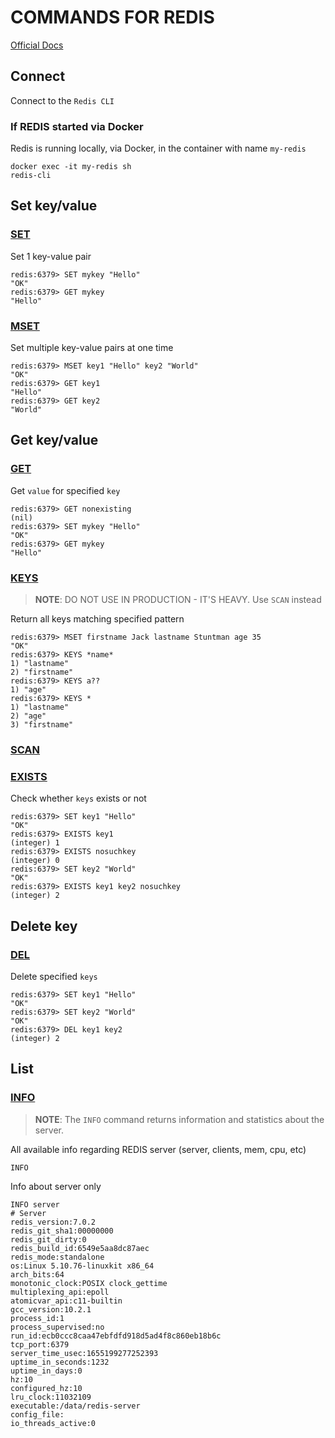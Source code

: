 # COMMANDS FOR REDIS

[Official Docs](https://redis.io/commands/)




## Connect

Connect to the `Redis CLI`

### If REDIS started via Docker

Redis is running locally, via Docker, in the container with name `my-redis`
```
docker exec -it my-redis sh
redis-cli
```






## Set key/value

### [SET](https://redis.io/commands/set/)

Set 1 key-value pair
```
redis:6379> SET mykey "Hello"
"OK"
redis:6379> GET mykey
"Hello"
```

### [MSET](https://redis.io/commands/mset/)

Set multiple key-value pairs at one time
```
redis:6379> MSET key1 "Hello" key2 "World"
"OK"
redis:6379> GET key1
"Hello"
redis:6379> GET key2
"World"
```






## Get key/value

### [GET](https://redis.io/commands/get/)

Get `value` for specified `key`
```
redis:6379> GET nonexisting
(nil)
redis:6379> SET mykey "Hello"
"OK"
redis:6379> GET mykey
"Hello"
```

### [KEYS](https://redis.io/commands/keys/)

> **NOTE**: DO NOT USE IN PRODUCTION - IT'S HEAVY. Use `SCAN` instead

Return all keys matching specified pattern
```
redis:6379> MSET firstname Jack lastname Stuntman age 35
"OK"
redis:6379> KEYS *name*
1) "lastname"
2) "firstname"
redis:6379> KEYS a??
1) "age"
redis:6379> KEYS *
1) "lastname"
2) "age"
3) "firstname"
```

### [SCAN](https://redis.io/commands/scan/)



### [EXISTS](https://redis.io/commands/exists/)

Check whether `keys` exists or not
```
redis:6379> SET key1 "Hello"
"OK"
redis:6379> EXISTS key1
(integer) 1
redis:6379> EXISTS nosuchkey
(integer) 0
redis:6379> SET key2 "World"
"OK"
redis:6379> EXISTS key1 key2 nosuchkey
(integer) 2
```


## Delete key

### [DEL](https://redis.io/commands/del/)

Delete specified `keys`
```
redis:6379> SET key1 "Hello"
"OK"
redis:6379> SET key2 "World"
"OK"
redis:6379> DEL key1 key2
(integer) 2
```

## List

### [INFO](https://redis.io/commands/info/)

> **NOTE**: The `INFO` command returns information and statistics about the server.

All available info regarding REDIS server (server, clients, mem, cpu, etc)
```
INFO
```

Info about server only
```
INFO server
# Server
redis_version:7.0.2
redis_git_sha1:00000000
redis_git_dirty:0
redis_build_id:6549e5aa8dc87aec
redis_mode:standalone
os:Linux 5.10.76-linuxkit x86_64
arch_bits:64
monotonic_clock:POSIX clock_gettime
multiplexing_api:epoll
atomicvar_api:c11-builtin
gcc_version:10.2.1
process_id:1
process_supervised:no
run_id:ecb0ccc8caa47ebfdfd918d5ad4f8c860eb18b6c
tcp_port:6379
server_time_usec:1655199277252393
uptime_in_seconds:1232
uptime_in_days:0
hz:10
configured_hz:10
lru_clock:11032109
executable:/data/redis-server
config_file:
io_threads_active:0
```



















